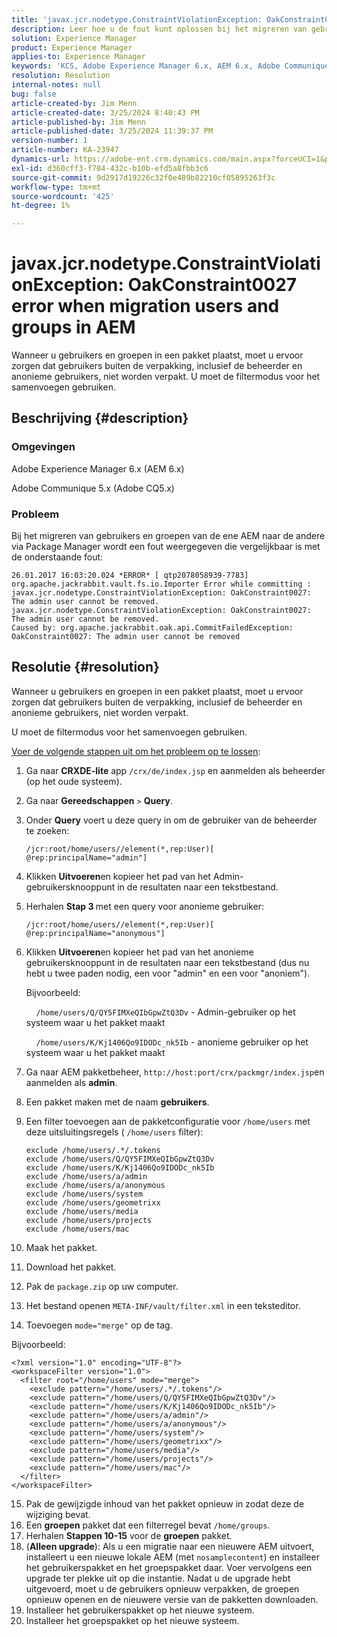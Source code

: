```yaml
---
title: 'javax.jcr.nodetype.ConstraintViolationException: OakConstraint0027 error when migration users and groups in AEM'
description: Leer hoe u de fout kunt oplossen bij het migreren van gebruikers en groepen van de ene AEM naar de andere via Package Manager.
solution: Experience Manager
product: Experience Manager
applies-to: Experience Manager
keywords: 'KCS, Adobe Experience Manager 6.x, AEM 6.x, Adobe Communique 5.x, Adobe CQ5.x, javax.jcr.nodetype.ConstraintViolationException: OakConstraint0027-fout, migrate, user, group'
resolution: Resolution
internal-notes: null
bug: false
article-created-by: Jim Menn
article-created-date: 3/25/2024 8:40:43 PM
article-published-by: Jim Menn
article-published-date: 3/25/2024 11:39:37 PM
version-number: 1
article-number: KA-23947
dynamics-url: https://adobe-ent.crm.dynamics.com/main.aspx?forceUCI=1&pagetype=entityrecord&etn=knowledgearticle&id=fd1dacef-e7ea-ee11-a204-6045bd006268
exl-id: d360cff3-f784-432c-b10b-efd5a8fbb3c6
source-git-commit: 9d2917d19226c32f0e489b82210cf05895263f3c
workflow-type: tm+mt
source-wordcount: '425'
ht-degree: 1%

---
```


# javax.jcr.nodetype.ConstraintViolationException: OakConstraint0027 error when migration users and groups in AEM


Wanneer u gebruikers en groepen in een pakket plaatst, moet u ervoor zorgen dat gebruikers buiten de verpakking, inclusief de beheerder en anonieme gebruikers, niet worden verpakt. U moet de filtermodus voor het samenvoegen gebruiken.

## Beschrijving {#description}


### Omgevingen

Adobe Experience Manager 6.x (AEM 6.x)

Adobe Communique 5.x (Adobe CQ5.x)

### Probleem

Bij het migreren van gebruikers en groepen van de ene AEM naar de andere via Package Manager wordt een fout weergegeven die vergelijkbaar is met de onderstaande fout:


```
26.01.2017 16:03:20.024 *ERROR* [ qtp2078058939-7783]  org.apache.jackrabbit.vault.fs.io.Importer Error while committing : javax.jcr.nodetype.ConstraintViolationException: OakConstraint0027: The admin user cannot be removed.
javax.jcr.nodetype.ConstraintViolationException: OakConstraint0027: The admin user cannot be removed.
Caused by: org.apache.jackrabbit.oak.api.CommitFailedException: OakConstraint0027: The admin user cannot be removed
```



## Resolutie {#resolution}


Wanneer u gebruikers en groepen in een pakket plaatst, moet u ervoor zorgen dat gebruikers buiten de verpakking, inclusief de beheerder en anonieme gebruikers, niet worden verpakt.

U moet de filtermodus voor het samenvoegen gebruiken.

<u>Voer de volgende stappen uit om het probleem op te lossen</u>:

1. Ga naar <b>CRXDE-lite</b> app `/crx/de/index.jsp` en aanmelden als beheerder (op het oude systeem).
2. Ga naar <b>Gereedschappen</b> `>`  <b>Query</b>.
3. Onder <b>Query</b> voert u deze query in om de gebruiker van de beheerder te zoeken:






   ```
   /jcr:root/home/users//element(*,rep:User)[ @rep:principalName="admin"]
   ```




4. Klikken <b>Uitvoeren</b>en kopieer het pad van het Admin-gebruikersknooppunt in de resultaten naar een tekstbestand.
5. Herhalen <b>Stap 3 </b>met een query voor anonieme gebruiker:






   ```
   /jcr:root/home/users//element(*,rep:User)[ @rep:principalName="anonymous"]
   ```




6. Klikken <b>Uitvoeren</b>en kopieer het pad van het anonieme gebruikersknooppunt in de resultaten naar een tekstbestand (dus nu hebt u twee paden nodig, een voor &quot;admin&quot; en een voor &quot;anoniem&quot;).

   Bijvoorbeeld:

       `/home/users/Q/QY5FIMXeQIbGpwZtQ3Dv` - Admin-gebruiker op het systeem waar u het pakket maakt

       `/home/users/K/Kj1406Qo9IDODc_nk5Ib` - anonieme gebruiker op het systeem waar u het pakket maakt


7. Ga naar AEM pakketbeheer, `http://host:port/crx/packmgr/index.jsp`en aanmelden als <b>admin</b>.
8. Een pakket maken met de naam <b>gebruikers</b>.


9. Een filter toevoegen aan de pakketconfiguratie voor `/home/users` met deze uitsluitingsregels ( `/home/users` filter):




   ```
   exclude /home/users/.*/.tokens
   exclude /home/users/Q/QY5FIMXeQIbGpwZtQ3Dv
   exclude /home/users/K/Kj1406Qo9IDODc_nk5Ib
   exclude /home/users/a/admin
   exclude /home/users/a/anonymous
   exclude /home/users/system
   exclude /home/users/geometrixx
   exclude /home/users/media
   exclude /home/users/projects
   exclude /home/users/mac
   ```




10. Maak het pakket.
11. Download het pakket.
12. Pak de `package.zip` op uw computer.
13. Het bestand openen `META-INF/vault/filter.xml` in een teksteditor.
14. Toevoegen `mode="merge"` op de tag.

   Bijvoorbeeld:




   ```
   <?xml version="1.0" encoding="UTF-8"?>
   <workspaceFilter version="1.0">
     <filter root="/home/users" mode="merge">
       <exclude pattern="/home/users/.*/.tokens"/>
       <exclude pattern="/home/users/Q/QY5FIMXeQIbGpwZtQ3Dv"/>
       <exclude pattern="/home/users/K/Kj1406Qo9IDODc_nk5Ib"/>
       <exclude pattern="/home/users/a/admin"/>
       <exclude pattern="/home/users/a/anonymous"/>
       <exclude pattern="/home/users/system"/>
       <exclude pattern="/home/users/geometrixx"/>
       <exclude pattern="/home/users/media"/>
       <exclude pattern="/home/users/projects"/>
       <exclude pattern="/home/users/mac"/>
     </filter>
   </workspaceFilter>
   ```




15. Pak de gewijzigde inhoud van het pakket opnieuw in zodat deze de wijziging bevat.
16. Een <b>groepen</b> pakket dat een filterregel bevat `/home/groups`.
17. Herhalen <b>Stappen 10-15</b> voor de <b>groepen</b> pakket.
18. (<b>Alleen upgrade</b>): Als u een migratie naar een nieuwere AEM uitvoert, installeert u een nieuwe lokale AEM (met `nosamplecontent`) en installeer het gebruikerspakket en het groepspakket daar. Voer vervolgens een upgrade ter plekke uit op die instantie. Nadat u de upgrade hebt uitgevoerd, moet u de gebruikers opnieuw verpakken, de groepen opnieuw openen en de nieuwere versie van de pakketten downloaden.
19. Installeer het gebruikerspakket op het nieuwe systeem.
20. Installeer het groepspakket op het nieuwe systeem.
